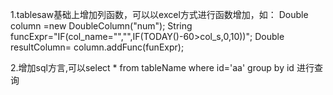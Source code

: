 1.tablesaw基础上增加列函数，可以以excel方式进行函数增加，如：
Double column =new DoubleColumn("num");
String funcExpr="IF(col_name="","",IF(TODAY()-60>col_s,0,10))";
Double resultColumn= column.addFunc(funExpr);

2.增加sql方言,可以select * from tableName where id='aa' group by id 进行查询
